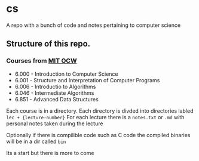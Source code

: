 # cs
A repo with a bunch of code and notes pertaining to computer science
## Structure of this repo.

### Courses from [MIT OCW](http://ocw.mit.edu)
* 6.000 - Introduction to Computer Science
* 6.001 - Structure and Interpretation of Computer Programs
* 6.006 - Introductio to Algorithms
* 6.046 - Intermediate Algorithms
* 6.851 - Advanced Data Structures

Each course is in a directory.
Each directory is divded into directories labled `lec + {lecture-number}`
For each lecture there is a `notes.txt` or `.md` with personal notes taken during the lecture

Optionally if there is compilible code such as C code the compiled binaries will be in a dir called `bin`

Its a start but there is more to come
